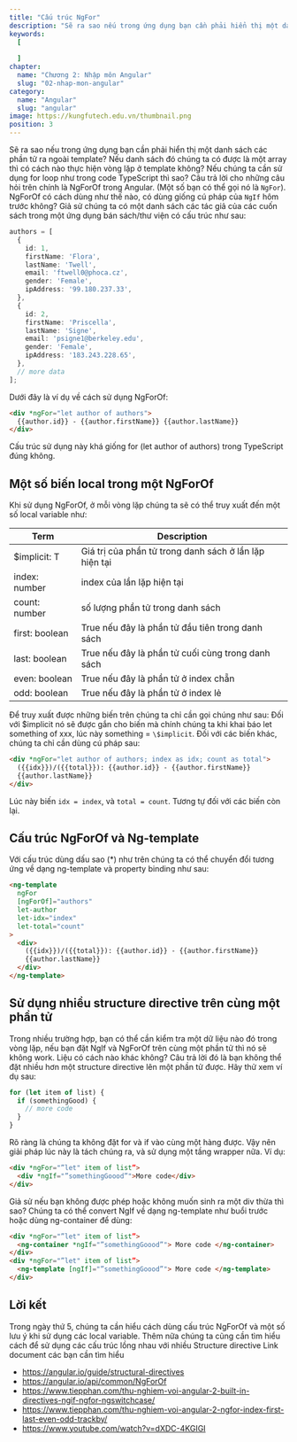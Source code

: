 ```yaml
---
title: "Cấu trúc NgFor"
description: "Sẽ ra sao nếu trong ứng dụng bạn cần phải hiển thị một danh sách các phần tử ra ngoài template? Nếu danh sách đó chúng ta có được là một array thì có cách nào thực hiện vòng lặp ở template không? Nếu chúng ta cần sử dụng for loop như trong code TypeScript thì sao? Câu trả lời cho những câu hỏi trên chính là NgForOf trong Angular."
keywords:
  [
    
  ]
chapter:
  name: "Chương 2: Nhập môn Angular"
  slug: "02-nhap-mon-angular"
category:
  name: "Angular"
  slug: "angular"
image: https://kungfutech.edu.vn/thumbnail.png
position: 3
---
```


Sẽ ra sao nếu trong ứng dụng bạn cần phải hiển thị một danh sách các phần tử ra ngoài template? Nếu danh sách đó chúng ta có được là một array thì có cách nào thực hiện vòng lặp ở template không? Nếu chúng ta cần sử dụng for loop như trong code TypeScript thì sao?
Câu trả lời cho những câu hỏi trên chính là NgForOf trong Angular. (Một số bạn có thể gọi nó là `NgFor`).
NgForOf có cách dùng như thế nào, có dùng giống cú pháp của `NgIf` hôm trước không?
Giả sử chúng ta có một danh sách các tác giả của các cuốn sách trong một ứng dụng bán sách/thư viện có cấu trúc như sau:

```typescript
authors = [
  {
    id: 1,
    firstName: 'Flora',
    lastName: 'Twell',
    email: 'ftwell0@phoca.cz',
    gender: 'Female',
    ipAddress: '99.180.237.33',
  },
  {
    id: 2,
    firstName: 'Priscella',
    lastName: 'Signe',
    email: 'psigne1@berkeley.edu',
    gender: 'Female',
    ipAddress: '183.243.228.65',
  },
  // more data
];
```

Dưới đây là ví dụ về cách sử dụng NgForOf:

```html
<div *ngFor="let author of authors">
  {{author.id}} - {{author.firstName}} {{author.lastName}}
</div>
```

Cấu trúc sử dụng này khá giống for (let author of authors) trong TypeScript đúng không.

## Một số biến local trong một NgForOf

Khi sử dụng NgForOf, ở mỗi vòng lặp chúng ta sẽ có thể truy xuất đến một số local variable như:

| Term           | Description                                            |
| -------------- | ------------------------------------------------------ |
| \$implicit: T  | Giá trị của phần tử trong danh sách ở lần lặp hiện tại |
| index: number  | index của lần lặp hiện tại                             |
| count: number  | số lượng phần tử trong danh sách                       |
| first: boolean | True nếu đây là phần tử đầu tiên trong danh sách       |
| last: boolean  | True nếu đây là phần tử cuối cùng trong danh sách      |
| even: boolean  | True nếu đây là phần tử ở index chẵn                   |
| odd: boolean   | True nếu đây là phần tử ở index lẻ                     |

Để truy xuất được những biến trên chúng ta chỉ cần gọi chúng như sau:
Đối với \$implicit nó sẽ được gắn cho biến mà chính chúng ta khi khai báo let something of xxx, lúc này something = `\$implicit`.
Đối với các biến khác, chúng ta chỉ cần dùng cú pháp sau:

```html
<div *ngFor="let author of authors; index as idx; count as total">
  ({{idx}})/({{total}}): {{author.id}} - {{author.firstName}}
  {{author.lastName}}
</div>
```

Lúc này biến `idx = index`, và `total = count`. Tương tự đối với các biến còn lại.

## Cấu trúc NgForOf và Ng-template

Với cấu trúc dùng dấu sao (\*) như trên chúng ta có thể chuyển đổi tương ứng về dạng ng-template và property binding như sau:

```html
<ng-template
  ngFor
  [ngForOf]="authors"
  let-author
  let-idx="index"
  let-total="count"
>
  <div>
    ({{idx}})/({{total}}): {{author.id}} - {{author.firstName}}
    {{author.lastName}}
  </div>
</ng-template>
```

## Sử dụng nhiều structure directive trên cùng một phần tử

Trong nhiều trường hợp, bạn có thể cần kiểm tra một dữ liệu nào đó trong vòng lặp, nếu bạn đặt NgIf và NgForOf trên cùng một phần tử thì nó sẽ không work. Liệu có cách nào khác không?
Câu trả lời đó là bạn không thể đặt nhiều hơn một structure directive lên một phần tử được. Hãy thử xem ví dụ sau:

```typescript
for (let item of list) {
  if (somethingGood) {
    // more code
  }
}
```

Rõ ràng là chúng ta không đặt for và if vào cùng một hàng được. Vậy nên giải pháp lúc này là tách chúng ra, và sử dụng một tầng wrapper nữa.
Ví dụ:

```html
<div *ngFor="”let" item of list”>
  <div *ngIf="”somethingGoood”">More code</div>
</div>
```

Giả sử nếu bạn không được phép hoặc không muốn sinh ra một div thừa thì sao? Chúng ta có thể convert NgIf về dạng ng-template như buổi trước hoặc dùng ng-container để dùng:

```html
<div *ngFor="”let" item of list”>
  <ng-container *ngIf="”somethingGoood”"> More code </ng-container>
</div>
<div *ngFor="”let" item of list”>
  <ng-template [ngIf]="”somethingGoood”"> More code </ng-template>
</div>
```

## Lời kết

Trong ngày thứ 5, chúng ta cần hiểu cách dùng cấu trúc NgForOf và một số lưu ý khi sử dụng các local variable. Thêm nữa chúng ta cũng cần tìm hiểu cách để sử dụng các cấu trúc lồng nhau với nhiều Structure directive
Link document các bạn cần tìm hiểu 

- https://angular.io/guide/structural-directives
- https://angular.io/api/common/NgForOf
- https://www.tiepphan.com/thu-nghiem-voi-angular-2-built-in-directives-ngif-ngfor-ngswitchcase/
- https://www.tiepphan.com/thu-nghiem-voi-angular-2-ngfor-index-first-last-even-odd-trackby/
- https://www.youtube.com/watch?v=dXDC-4KGIGI
